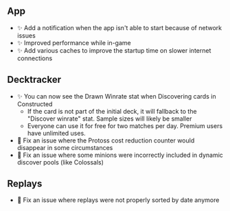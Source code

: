 ## App

-   ✨ Add a notification when the app isn't able to start because of network issues
-   ✨ Improved performance while in-game
-   ✨ Add various caches to improve the startup time on slower internet connections

## Decktracker

-   ✨ You can now see the Drawn Winrate stat when Discovering cards in Constructed
    -   If the card is not part of the initial deck, it will fallback to the "Discover winrate" stat. Sample sizes will likely be smaller
    -   Everyone can use it for free for two matches per day. Premium users have unlimited uses.
-   🐞 Fix an issue where the Protoss cost reduction counter would disappear in some circumstances
-   🐞 Fix an issue where some minions were incorrectly included in dynamic discover pools (like Colossals)

## Replays

-   🐞 Fix an issue where replays were not properly sorted by date anymore
